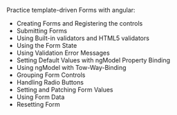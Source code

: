 Practice template-driven Forms with angular:
- Creating Forms and Registering the controls
- Submitting Forms
- Using Built-in validators and HTML5 validators
- Using the Form State
- Using Validation Error Messages
- Setting Default Values with ngModel Property Binding
- Using ngModel with Tow-Way-Binding
- Grouping Form Controls
- Handling Radio Buttons
- Setting and Patching Form Values
- Using Form Data 
- Resetting Form
